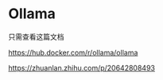 
# Ollama

只需查看这篇文档

https://hub.docker.com/r/ollama/ollama

https://zhuanlan.zhihu.com/p/20642808493